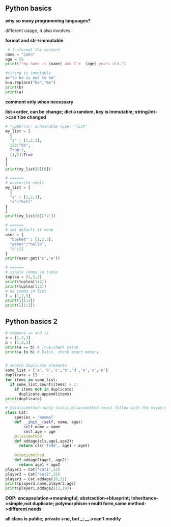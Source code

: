 ## Python basics

**why so many programming languages?**

different usage, it also involves.

**format and str->immutable**

```python
 # f->format the content
name = "John"
age = 55
print(f"my name is {name} and I'm  {age} years old.")

#string is immutable
a="to be is not to be"
b=a.replace("be","me")
print(b)
print(a)
```
**comment only when necessary**

**list->order, can be change; dict->random, key is immutable; string/int->can't be changed**

```Python
# TypeError: unhashable type: 'list'
my_list = [
  {
  "a" : [1,2,3],
  123:"bb",
  True:2,
  [1,2]:True
}
]
print(my_list[0][0])

# ======
# overwrite->hell
my_list = [
  {
  "a" : [1,2,3],
  "a":"hell"
}
]
print(my_list[0]["a"])

# ======
# set default if none
user = {
  "basket" : [1,2,3],
  "greet":"hello",
  "c":12
}
print(user.get("c","a"))

# ======
# single comma in tuple
tuplea = (1,2,3)
print(tuplea[1:2])
print(tuplea[1:3])
# no comma in list
l = [1,2,3]
print(l[1:2])
print(l[1:3])
```
## Python basics 2

```python
# compare == and is
a = [1,2,3]
b = [1,2,3]
print(a == b) # True,check value
print(a is b) # False, check exact memory


# search duplicate elements
some_list = ['a','b','c','b','d','m','n','n']
duplicate = []
for items in some_list:
  if some_list.count(items) > 1:
    if items not in duplicate:
      duplicate.append(items)
print(duplicate)

# @staticmethod->only static,@classmethod->must follow with the keyword cls, need use the class attribute
class Cat:
    species = 'mammal'
    def __init__(self, name, age):
        self.name = name
        self.age = age
    @classmethod
    def addage(cls,age1,age2):
      return cls('Tedd', age1 + age2)
    
    @staticmethod
    def addage2(age1, age2):
      return age1 + age2
player1 = Cat("cat1",12)
player2 = Cat("cat2",22)
player3 = Cat.addage(10,11)
print(player3.name,player3.age)
print(player1.addage2(11,19))
```

**OOP: encapsulation->meaningful; abstraction->blueprint; Inheritance->simple,not duplicate; polymorphism->multi form,same method->different needs**

**all class is public; private->no, but \_; \__->can't modify**
